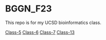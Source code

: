 # BGGN_F23
This repo is for my UCSD bioinformatics class. 

[Class-5](Class05/Class5.qmd)
[Class-6](Class06/Class6.qmd)
[Class-7](Class06/Class7.qmd)
[Class-13](Class13/Class13.qmd)

